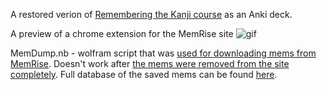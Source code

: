 A restored verion of [Remembering the Kanji course](https://community.memrise.com/t/mems-from-rtk-course-revived/81550) as an Anki deck.

A preview of a chrome extension for the MemRise site
![gif](https://user-images.githubusercontent.com/93875472/217728708-cdd3ebf6-a377-4561-a0a5-a1bc022b5381.gif)


MemDump.nb - wolfram script that was [used for downloading mems from MemRise](https://community.memrise.com/t/archive-of-over-70-000-mems-former-a-way-to-save-all-your-mems/69832). Doesn't work after [the mems were removed from the site completely](https://community.memrise.com/t/mems-removal-is-scheduled-for-monday-5-september/76746). Full database of the saved mems can be found [here](https://drive.google.com/drive/folders/16fP-vE3s-55XFxLqnr6Xqdb0PRpZzV3g).
